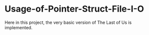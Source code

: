 # Usage-of-Pointer-Struct-File-I-O
Here in this project, the very basic version of The Last of Us is implemented.
